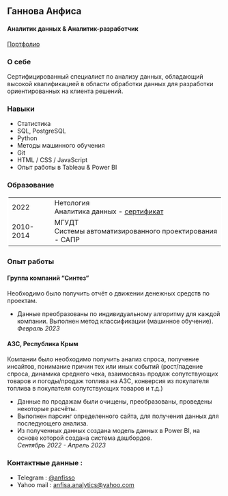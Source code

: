 ## Ганнова Анфиса
#### Аналитик данных & Аналитик-разработчик

[Портфолио](https://github.com/AnfisaAnalytics/myProfile/tree/main/portfolio)
 
### О себе
Сертифицированный специалист по анализу данных, обладающий высокой квалификацией в области обработки данных для разработки ориентированных на клиента решений.

### Навыки
* Статистика
* SQL, PostgreSQL
* Python
* Методы машинного обучения
* Git 
* HTML / CSS / JavaScript
* Опыт работы в Tableau & Power BI

### Образование 


<table  bordercolor="#ffffff" >
          <tr>
            <td>2022</td>
            <td>Нетология<br>
Аналитика данных - <a href="https://github.com/AnfisaAnalytics/myProfile/blob/1374cae54fc592652125aa5bc6b7218f3dd66911/files/%D0%A1%D0%B5%D1%80%D1%82%D0%B8%D1%84%D0%B8%D0%BA%D0%B0%D1%82%20%D0%BD%D0%B5%D1%82%D0%BE%D0%BB%D0%BE%D0%B3%D0%B8%D1%8F.pdf">сертификат</a></td>
          </tr>
          <tr>
            <td>2010-2014</td>
            <td>МГУДТ<br>
Системы автоматизированного проектирования - САПР</td>
          </tr>
      </table>
      
      
      
      


### Oпыт работы
#### Группа компаний “Cинтез”
Необходимо было получить отчёт о движении денежных средств по проектам.
- Данные преобразованы по индивидуальному алгоритму для каждой компании. 
Выполнен метод классификации (машинное обучение).    
*Февраль 2023*  
####  АЗС, Республика Крым 
Компании было необходимо получить анализ спроса, получение инсайтов, понимание причин тех или иных событий 
(рост/падение спроса, динамика среднего чека, взаимосвязь продаж сопутствующих товаров и погоды/продаж 
топлива на АЗС, конверсия из покупателя топлива в покупателя сопутствующих товаров и т.д.)

- Данные по продажам были очищены, преобразованы, проведены некоторые расчёты.
- Выполнен парсинг определенного сайта, для получения данных для последующего анализа. 
- Из полученных данных создана модель данных в Power BI, на основе которой создана система дашбордов.  
*Сентябрь 2022 - Апрель 2023*
### Контактные данные :
* Telegram : [@anfisso](https://t.me/anfisso)
* Yahoo mail : anfisa.analytics@yahoo.com 

